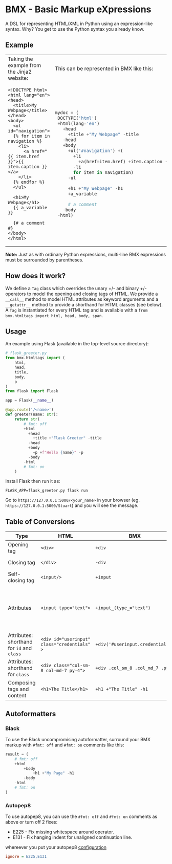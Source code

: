 # BMX - Basic Markup eXpressions

A DSL for representing HTML/XML in Python using an expression-like syntax. Why? You get to use the Python syntax you already know.

## Example
<table>
<tr>
<td> Taking the example from the Jinja2 website: </td> <td> This can be represented in BMX like this: </td>
</tr>
<tr>

<td>

```html+jinja
<!DOCTYPE html>
<html lang="en">
<head>
  <title>My Webpage</title>
</head>
<body>
  <ul id="navigation">
  {% for item in navigation %}
    <li>
      <a href="{{ item.href }}">{{ item.caption }}</a>
    </li>
  {% endfor %}
  </ul>

  <h1>My Webpage</h1>
  {{ a_variable }}

  {# a comment #}
</body>
</html>
```

</td>

<td>

 ```Python
mydoc = (
  DOCTYPE('html')
  +html(lang='en') 
    +head
      +title +"My Webpage" -title
    -head
    +body
      +ul('#navigation') +(
        +li
          +a(href=item.href) +item.caption -a
        -li
        for item in navigation)
      -ul

      +h1 +"My Webpage" -h1
      +a_variable

      # a comment
    -body
  -html)
```

</td>
</tr>
</table>

**Note:** Just as with ordinary Python expressions, multi-line BMX expressions must be surrounded by parentheses. 

## How does it work?
We define a `Tag` class which overrides the unary +/- and binary +/- operators to model the opening and closing tags of HTML. We provide a `__call__` method to model HTML attributes as keyword arguments and a `__getattr__` method to provide a shorthand for HTML classes (see below). A `Tag` is instantiated for every HTML tag and is available with a `from bmx.htmltags import html, head, body, span`.

## Usage
An example using Flask (available in the top-level source directory):
```Python
# flask_greeter.py
from bmx.htmltags import (
    html, 
    head, 
    title,
    body,
    p
)
from flask import Flask

app = Flask(__name__)

@app.route('/<name>')
def greeter(name: str):
    return str(
        # fmt: off
        +html
          +head
            +title +"Flask Greeter" -title
          -head
          +body
            +p +f"Hello {name}" -p
          -body
        -html
        # fmt: on
    )
```

Install Flask then  run it as:
```Shell
FLASK_APP=flask_greeter.py flask run
```

Go to `https://127.0.0.1:5000/<your_name>` in your browser (eg. `https://127.0.0.1:5000/Stuart`) and you will see the message.

## Table of Conversions

|Type   |HTML       |BMX |Comment/Mnemonic|
|-------|-----------|----|----------------|
|Opening tag | `<div>` | `+div` |*Mnemonic: Adding content*|
|Closing tag | `</div>` | `-div` |*Mnemonic: opposite of adding content*  |
|Self-closing tag | `<input/>` | `+input` | Self-closing tag are pre-defined |
|Attributes | `<input type="text">` | `+input_(type_="text")` | *Mnemonic: attributes are keyword arguments.* **Note**: Append an underscore to avoid conflicts with Python keywords |
|Attributes: shorthand for `id` and `class`| `<div id="userinput" class="credentials" >` | `+div('#userinput.credentials')` | *#id* *.classname* |
|Attributes: shorthand for `class`| `<div class="col-sm-8 col-md-7 py-4">` | `+div .col_sm_8 .col_md_7 .py_4` | *.classname* Underscores are transposed to dashes |
|Composing tags and content| `<h1>The Title</h1>`| `+h1 +"The Title" -h1` | *Mnemonic: think string concatenation ie. "Hello " + "World!"*|

## Autoformatters

### Black
To use the Black uncompromising autoformatter, surround your BMX markup with `#fmt: off` and `#fmt: on` comments like this:
```Python
result = (
    # fmt: off
    +html
        +body
            +h1 +"My Page" -h1
        -body
    -html
    # fmt: on
)
```

### Autopep8
To use autopep8, you can use the `#fmt: off` and `#fmt: on` comments as above or turn off 2 fixes:
* E225 - Fix missing whitespace around operator.
* E131 - Fix hanging indent for unaligned continuation line.

whereever you put your autopep8 [configuration](https://github.com/hhatto/autopep8#configuration)
```INI
ignore = E225,E131
```
